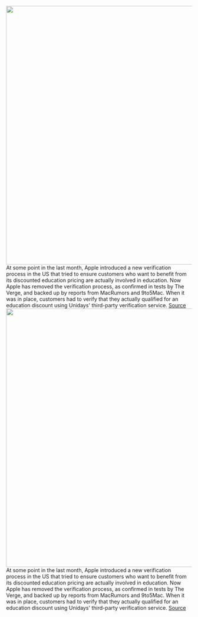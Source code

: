 <img src='https://cdn.vox-cdn.com/thumbor/PJJ3wEdiTMrhE7rwGJhX-U2V4xU=/0x0:1768x1179/1200x800/filters:focal(743x449:1025x731)/cdn.vox-cdn.com/uploads/chorus_image/image/70415568/billboard_202101_intro.0.jpg' width='700px' /><br/>
At some point in the last month, Apple introduced a new verification process in the US that tried to ensure customers who want to benefit from its discounted education pricing are actually involved in education. Now Apple has removed the verification process, as confirmed in tests by The Verge, and backed up by reports from MacRumors and 9to5Mac. When it was in place, customers had to verify that they actually qualified for an education discount using Unidays' third-party verification service.
<a href='https://www.theverge.com/2022/1/21/22894665/apple-education-discount-unidays-verification'> Source <a/><img src='https://cdn.vox-cdn.com/thumbor/PJJ3wEdiTMrhE7rwGJhX-U2V4xU=/0x0:1768x1179/1200x800/filters:focal(743x449:1025x731)/cdn.vox-cdn.com/uploads/chorus_image/image/70415568/billboard_202101_intro.0.jpg' width='700px' /><br/>
At some point in the last month, Apple introduced a new verification process in the US that tried to ensure customers who want to benefit from its discounted education pricing are actually involved in education. Now Apple has removed the verification process, as confirmed in tests by The Verge, and backed up by reports from MacRumors and 9to5Mac. When it was in place, customers had to verify that they actually qualified for an education discount using Unidays' third-party verification service.
<a href='https://www.theverge.com/2022/1/21/22894665/apple-education-discount-unidays-verification'> Source <a/>